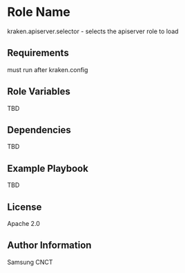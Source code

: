 Role Name
=========

kraken.apiserver.selector - selects the apiserver role to load

Requirements
------------

must run after kraken.config

Role Variables
--------------

TBD

Dependencies
------------

TBD

Example Playbook
----------------

TBD

License
-------

Apache 2.0

Author Information
------------------

Samsung CNCT
